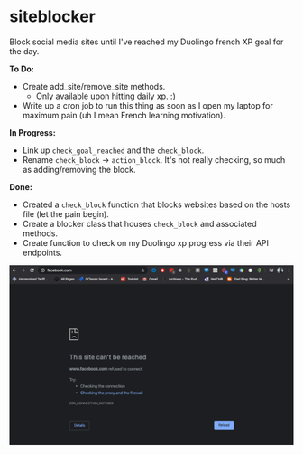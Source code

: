 # siteblocker
Block social media sites until I've reached my Duolingo french XP goal for the day.

**To Do:**
* Create add_site/remove_site methods.
  * Only available upon hitting daily xp. :)
* Write up a cron job to run this thing as soon as I open my laptop for maximum pain (uh I mean French learning motivation).

**In Progress:**
* Link up `check_goal_reached` and the `check_block`.
* Rename `check_block` &rightarrow; `action_block`. It's not really checking, so much as adding/removing the block.

**Done:**
* Created a `check_block` function that blocks websites based on the hosts file (let the pain begin).
* Create a blocker class that houses `check_block` and associated methods.
* Create function to check on my Duolingo xp progress via their API endpoints.

![Blocked_Facebook](https://github.com/svvchen/siteblocker/blob/master/PR_1_Ss.png)

